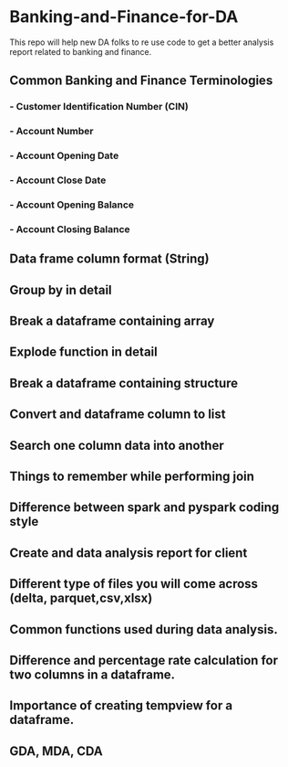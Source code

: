 # Banking-and-Finance-for-DA
This repo will help new DA folks to re use code to get a better analysis report related to banking and finance.
## Common Banking and Finance Terminologies
### - Customer Identification Number (CIN)
### - Account Number
### - Account Opening Date
### - Account Close Date
### - Account Opening Balance
### - Account Closing Balance
## Data frame column format (String)
## Group by in detail
## Break a dataframe containing array
## Explode function in detail
## Break a dataframe containing structure
## Convert and dataframe column to list
## Search one column data into another
## Things to remember while performing join
## Difference between spark and pyspark coding style
## Create and data analysis report for client
## Different type of files you will come across (delta, parquet,csv,xlsx)
## Common functions used during data analysis.
## Difference and percentage rate calculation for two columns in a dataframe.
## Importance of creating tempview for a dataframe.
## GDA, MDA, CDA
